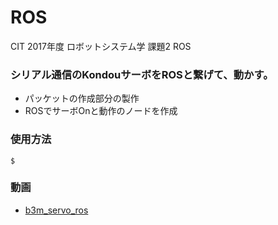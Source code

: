 # ROS
CIT 2017年度 ロボットシステム学 課題2 ROS

### シリアル通信のKondouサーボをROSと繋げて、動かす。
* パッケットの作成部分の製作
* ROSでサーボOnと動作のノードを作成

### 使用方法
`$ `

### 動画
* [b3m_servo_ros]()

